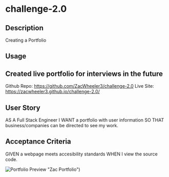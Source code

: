# challenge-2.0

## Description
Creating a Portfolio

## Usage

## Created live portfolio for interviews in the future

Github Repo: https://github.com/ZacWheeler3/challenge-2.0
Live Site: https://zacwheeler3.github.io/challenge-2.0/

## User Story 

AS A Full Stack Engineer
I WANT a portfolio with user information
SO THAT business/companies can be directed to see my work.

## Acceptance Criteria
GIVEN a webpage meets accesibility standards
WHEN I view the source code.

![Portfolio Preview](https://media.discordapp.net/attachments/1085659301005250651/1109859863107993731/zacportfolio.png?width=1025&height=468) "Zac Portfolio")

